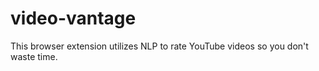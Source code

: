 # video-vantage
This browser extension utilizes NLP to rate YouTube videos so you don't waste time.
